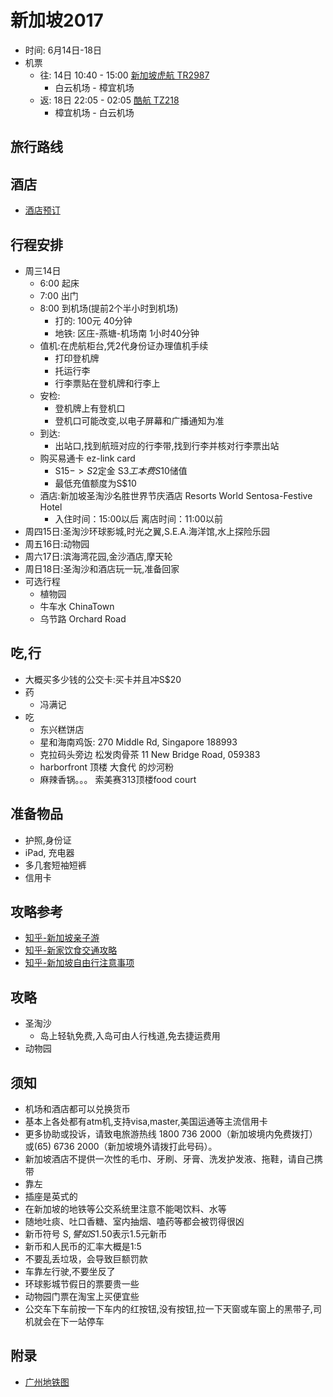 # 新加坡2017

- 时间: 6月14日-18日
- 机票
	- 往: 14日 10:40 - 15:00 [新加坡虎航 TR2987](http://www.ly.com/iflight/timetable/num-TR2987.html)
		- 白云机场 - 樟宜机场
	- 返: 18日 22:05 - 02:05 [酷航 TZ218](https://cn.aviability.com/flight-number/flight-tz128-scoot)
		- 樟宜机场 - 白云机场

## 旅行路线

## 酒店

- [酒店预订](http://hotels.ctrip.com/international/hotellist.aspx?allianceid=4899&sid=1011970&city=73&relatedate=15)

## 行程安排

- 周三14日
	- 6:00 起床
	- 7:00 出门
	- 8:00 到机场(提前2个半小时到机场)
		- 打的: 100元 40分钟
		- 地铁: 区庄-燕塘-机场南 1小时40分钟
	- 值机:在虎航柜台,凭2代身份证办理值机手续
		- 打印登机牌
		- 托运行李
		- 行李票贴在登机牌和行李上
	- 安检:
		- 登机牌上有登机口
		- 登机口可能改变,以电子屏幕和广播通知为准
	- 到达:
		- 出站口,找到航班对应的行李带,找到行李并核对行李票出站
	- 购买易通卡 ez-link card
		- S$15-> S$2定金 S$3工本费 S$10储值
		- 最低充值额度为S$10
	- 酒店:新加坡圣淘沙名胜世界节庆酒店 Resorts World Sentosa-Festive Hotel
		- 入住时间：15:00以后      离店时间：11:00以前
- 周四15日:圣淘沙环球影城,时光之翼,S.E.A.海洋馆,水上探险乐园
- 周五16日:动物园
- 周六17日:滨海湾花园,金沙酒店,摩天轮
- 周日18日:圣淘沙和酒店玩一玩,准备回家
- 可选行程
	- 植物园
	- 牛车水 ChinaTown
	- 乌节路 Orchard Road

## 吃,行

- 大概买多少钱的公交卡:买卡并且冲S$20
- 药
	- 冯满记
- 吃
	- 东兴糕饼店
	- 星和海南鸡饭: 270 Middle Rd, Singapore 188993
	- 克拉码头旁边 松发肉骨茶 11 New Bridge Road, 059383
	- harborfront 顶楼 大食代 的炒河粉
	- 麻辣香锅。。。 索美赛313顶楼food court

## 准备物品

- 护照,身份证
- iPad, 充电器
- 多几套短袖短裤
- 信用卡

## 攻略参考

- [知乎-新加坡亲子游](https://www.zhihu.com/question/40779779)
- [知乎-新家饮食交通攻略](https://www.zhihu.com/question/20917678)
- [知乎-新加坡自由行注意事项](https://www.zhihu.com/question/20013355)

## 攻略

- 圣淘沙
	- 岛上轻轨免费,入岛可由人行栈道,免去捷运费用
- 动物园

## 须知

- 机场和酒店都可以兑换货币
- 基本上各处都有atm机,支持visa,master,美国运通等主流信用卡
- 更多协助或投诉，请致电旅游热线 1800 736 2000（新加坡境内免费拨打）或(65) 6736 2000（新加坡境外请拨打此号码）。
- 新加坡酒店不提供一次性的毛巾、牙刷、牙膏、洗发护发液、拖鞋，请自己携带
- 靠左
- 插座是英式的
- 在新加坡的地铁等公交系统里注意不能喝饮料、水等
- 随地吐痰、吐口香糖、室内抽烟、嗑药等都会被罚得很凶
- 新币符号 S$,譬如S$1.50表示1.5元新币
- 新币和人民币的汇率大概是1:5
- 不要乱丢垃圾，会导致巨额罚款
- 车靠左行驶,不要坐反了
- 环球影城节假日的票要贵一些
- 动物园门票在淘宝上买便宜些
- 公交车下车前按一下车内的红按钮,没有按钮,拉一下天窗或车窗上的黑带子,司机就会在下一站停车

## 附录

- [广州地铁图](http://gz.bendibao.com/z/gzdt/img/gzdt.jpg)